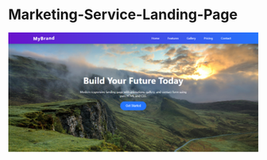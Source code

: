 # Marketing-Service-Landing-Page
![image alt](https://github.com/abidhafizm/Marketing-Service-Landing-Page/blob/0f74ac5237273eec4df48a2bcc8d29494519cba2/Screenshot%202025-07-24%20182429.png)
